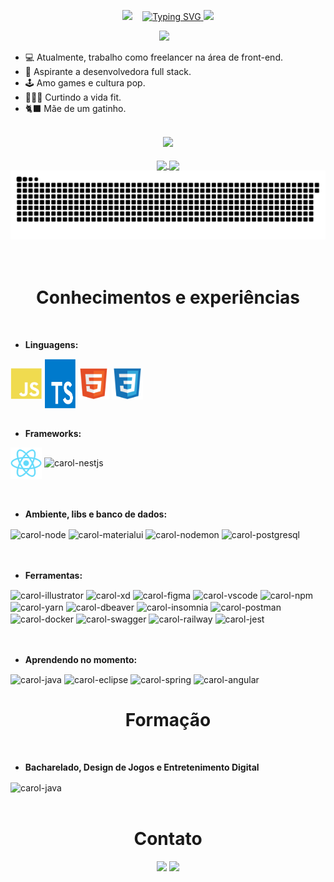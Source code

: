 <div>
  <p align="center">
    <img src="https://github.com/Anmol-Baranwal/Cool-GIFs-For-GitHub/assets/74038190/94cc4424-9251-42ae-8782-92465d0a0043" width="75">&nbsp;&nbsp;&nbsp;
     <a href="https://git.io/typing-svg">
       <img src="https://readme-typing-svg.demolab.com?font=Fira+Code&weight=900&size=25&pause=1000&color=8300FF&width=450&height=45&lines=Seja+Bem+vindo(a)+ao+meu+Github!" alt="Typing SVG" />
     </a>
    <img src="https://github.com/Anmol-Baranwal/Cool-GIFs-For-GitHub/assets/74038190/42077049-1939-493e-9a19-47ca5db36643" width="75">
</p>
</div>

<div align="center">
<img src="https://user-images.githubusercontent.com/74038190/212284115-f47cd8ff-2ffb-4b04-b5bf-4d1c14c0247f.gif" width="1000">&nbsp;&nbsp;&nbsp;
</div>

- 💻 Atualmente, trabalho como freelancer na área de front-end.
- 🌱 Aspirante a desenvolvedora full stack.
- 🕹️ Amo games e cultura pop.
- 🏋🏻‍♀️ Curtindo a vida fit.
- 🐈‍⬛ Mãe de um gatinho.
 <br/>
 
<div align="center">
 <img src="https://user-images.githubusercontent.com/74038190/212750155-3ceddfbd-19d3-40a3-87af-8d329c8323c4.gif" width="500">
</div> <br/>

<div align="center">
<a href="https://github.com/caroliny-gomes-lima">
  <img height="185em" align="center" src="https://github-readme-stats.vercel.app/api?username=caroliny-gomes-lima&show_icons=true&rank_icon=github&theme=tokyonight" />
  <img height="185em" align="center" src="https://github-readme-stats.vercel.app/api/top-langs?username=caroliny-gomes-lima&layout=compact&langs_count=16&theme=tokyonight" />
</a>
</div>

<div align="center">
 <picture>
  <source media="(prefers-color-scheme: dark)" srcset="https://raw.githubusercontent.com/caroliny-gomes-lima/caroliny-gomes-lima/output/github-contribution-grid-snake-dark.svg">
  <source media="(prefers-color-scheme: light)" srcset="https://raw.githubusercontent.com/caroliny-gomes-lima/caroliny-gomes-lima/output/github-contribution-grid-snake.svg">
  <img alt="github contribution grid snake animation" src="https://raw.githubusercontent.com/caroliny-gomes-lima/caroliny-gomes-lima/output/github-contribution-grid-snake.svg">
</picture>
</div><br/><br/>

<div align="center">
<h1>Conhecimentos e experiências</h1>
</div><br/>

- <strong>Linguagens:</strong>
<div style="display: inline_block">
  <img align="center" alt="carol-Js" height="50" width="50" src="https://raw.githubusercontent.com/devicons/devicon/master/icons/javascript/javascript-plain.svg">
  <img align="center" alt="carol-Ts" height="80" width="50" src="https://raw.githubusercontent.com/devicons/devicon/master/icons/typescript/typescript-plain.svg">
  <img align="center" alt="carol-HTML" height="50" width="50" src="https://raw.githubusercontent.com/devicons/devicon/master/icons/html5/html5-original.svg">
  <img align="center" alt="carol-CSS" height="50" width="50" src="https://raw.githubusercontent.com/devicons/devicon/master/icons/css3/css3-original.svg">
</div><br/>

- <strong>Frameworks:</strong>
<div style="display: inline_block">
  <img align="center" alt="carol-React" height="50" width="50" src="https://raw.githubusercontent.com/devicons/devicon/master/icons/react/react-original.svg">
  <img align="center" alt="carol-nestjs" height="50" width="50" src="https://cdn.jsdelivr.net/gh/devicons/devicon@latest/icons/nestjs/nestjs-original.svg">
</div><br/><br/>

- <strong>Ambiente, libs e banco de dados:</strong>
<div style="display: inline_block">
   <img align="center" alt="carol-node" height="50" width="50" src="https://cdn.jsdelivr.net/gh/devicons/devicon@latest/icons/nodejs/nodejs-original.svg">
   <img align="center" alt="carol-materialui" height="50" width="50" src="https://cdn.jsdelivr.net/gh/devicons/devicon@latest/icons/materialui/materialui-original.svg">
   <img align="center" alt="carol-nodemon" height="50" width="50" src="https://cdn.jsdelivr.net/gh/devicons/devicon@latest/icons/nodemon/nodemon-original.svg">
   <img align="center" alt="carol-postgresql" height="50" width="50" src="https://cdn.jsdelivr.net/gh/devicons/devicon@latest/icons/postgresql/postgresql-original.svg">
</div><br/><br/>

- <strong>Ferramentas:</strong>
<div style="display: inline_block">
  <img align="center" alt="carol-illustrator" height="50" width="50" src="https://cdn.jsdelivr.net/gh/devicons/devicon@latest/icons/illustrator/illustrator-plain.svg">
  <img align="center" alt="carol-xd" height="50" width="50" src="https://cdn.jsdelivr.net/gh/devicons/devicon@latest/icons/xd/xd-original.svg">
  <img align="center" alt="carol-figma" height="50" width="50" src="https://cdn.jsdelivr.net/gh/devicons/devicon@latest/icons/figma/figma-original.svg">
   <img align="center" alt="carol-vscode" height="50" width="50" src="https://cdn.jsdelivr.net/gh/devicons/devicon@latest/icons/vscode/vscode-original.svg" >
  <img align="center" alt="carol-npm" height="50" width="50" src="https://cdn.jsdelivr.net/gh/devicons/devicon@latest/icons/npm/npm-original-wordmark.svg">
  <img align="center" alt="carol-yarn" height="50" width="50" src="https://cdn.jsdelivr.net/gh/devicons/devicon@latest/icons/yarn/yarn-original.svg" >
  <img align="center" alt="carol-dbeaver" height="50" width="50" src="https://cdn.jsdelivr.net/gh/devicons/devicon@latest/icons/dbeaver/dbeaver-original.svg" >
  <img align="center" alt="carol-insomnia" height="50" width="50" src="https://cdn.jsdelivr.net/gh/devicons/devicon@latest/icons/insomnia/insomnia-original.svg" >
  <img align="center" alt="carol-postman" height="50" width="50" src="https://cdn.jsdelivr.net/gh/devicons/devicon@latest/icons/postman/postman-original.svg" >
  <img align="center" alt="carol-docker" height="60" width="60" src="https://cdn.jsdelivr.net/gh/devicons/devicon@latest/icons/docker/docker-plain.svg">
  <img align="center" alt="carol-swagger" height="50" width="50" src="https://cdn.jsdelivr.net/gh/devicons/devicon@latest/icons/swagger/swagger-original.svg">
  <img align="center" alt="carol-railway" height="50" width="50" src="https://cdn.jsdelivr.net/gh/devicons/devicon@latest/icons/railway/railway-original.svg">
   <img align="center" alt="carol-jest" height="50" width="50" src="https://cdn.jsdelivr.net/gh/devicons/devicon@latest/icons/jest/jest-plain.svg">
</div><br/><br/>

- <strong>Aprendendo no momento:</strong>
<div style="display: inline_block">
  <img align="center" alt="carol-java" height="50" width="50" src="https://cdn.jsdelivr.net/gh/devicons/devicon@latest/icons/java/java-original.svg">
  <img align="center" alt="carol-eclipse" height="50" width="50" src="https://cdn.jsdelivr.net/gh/devicons/devicon@latest/icons/eclipse/eclipse-original.svg">
  <img align="center" alt="carol-spring" height="50" width="50" src="https://cdn.jsdelivr.net/gh/devicons/devicon@latest/icons/spring/spring-original.svg">
  <img align="center" alt="carol-angular" height="50" width="50" src="https://cdn.jsdelivr.net/gh/devicons/devicon@latest/icons/angular/angular-original.svg">
</div>

<div align="center">
<h1>Formação</h1>
</div><br/>

- <strong>Bacharelado, Design de Jogos e Entretenimento Digital</strong>
<div style="display: inline_block">
  <img align="center" alt="carol-java" height="100" width="130" src="https://seeklogo.com/images/U/Univali-logo-8305D43532-seeklogo.com.png">
</div><br/>

<div align="center">
<h1>Contato</h1>
</div>
<div> 
  <div align="center">
  <a href = "mailtocaroliny.gomeslima@gmail.com"><img src="https://img.shields.io/badge/-Gmail-b20000?style=for-the-badge&logo=gmail&logoColor=white" target="_blank"></a>
  <a href="https://www.linkedin.com/in/caroliny-gomes-a142291b9" target="_blank"><img src="https://img.shields.io/badge/-LinkedIn-%230077B5?style=for-the-badge&logo=linkedin&logoColor=white" target="_blank"></a> 
  </div>
</div>

